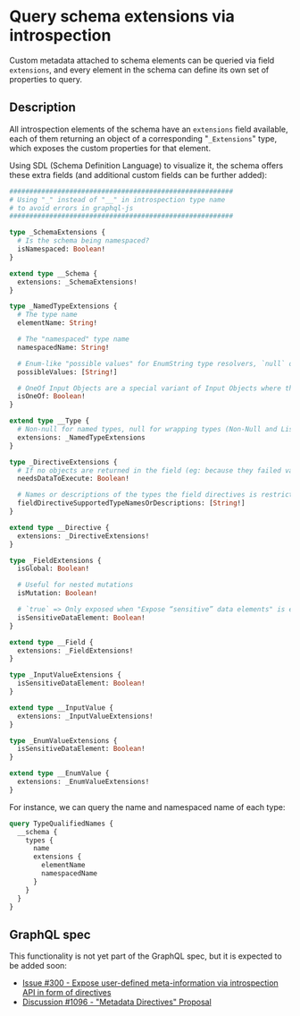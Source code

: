 # Query schema extensions via introspection

Custom metadata attached to schema elements can be queried via field `extensions`, and every element in the schema can define its own set of properties to query.

## Description

All introspection elements of the schema have an `extensions` field available, each of them returning an object of a corresponding "`_Extensions`" type, which exposes the custom properties for that element.

Using SDL (Schema Definition Language) to visualize it, the schema offers these extra fields (and additional custom fields can be further added):

```graphql
########################################################
# Using "_" instead of "__" in introspection type name
# to avoid errors in graphql-js
########################################################

type _SchemaExtensions {
  # Is the schema being namespaced?
  isNamespaced: Boolean!
}

extend type __Schema {
  extensions: _SchemaExtensions!
}

type _NamedTypeExtensions {
  # The type name
  elementName: String!

  # The "namespaced" type name
  namespacedName: String!

  # Enum-like "possible values" for EnumString type resolvers, `null` otherwise
  possibleValues: [String!]

  # OneOf Input Objects are a special variant of Input Objects where the type system asserts that exactly one of the fields must be set and non-null, all others being omitted.
  isOneOf: Boolean!
}

extend type __Type {
  # Non-null for named types, null for wrapping types (Non-Null and List)
  extensions: _NamedTypeExtensions
}

type _DirectiveExtensions {
  # If no objects are returned in the field (eg: because they failed validation), does the directive still need to be executed?
  needsDataToExecute: Boolean!

  # Names or descriptions of the types the field directives is restricted to, or `null` if it supports any type (i.e. it defines no restrictions)
  fieldDirectiveSupportedTypeNamesOrDescriptions: [String!]
}

extend type __Directive {
  extensions: _DirectiveExtensions!
}

type _FieldExtensions {
  isGlobal: Boolean!

  # Useful for nested mutations
  isMutation: Boolean!

  # `true` => Only exposed when "Expose “sensitive” data elements" is enabled
  isSensitiveDataElement: Boolean!
}

extend type __Field {
  extensions: _FieldExtensions!
}

type _InputValueExtensions {
  isSensitiveDataElement: Boolean!
}

extend type __InputValue {
  extensions: _InputValueExtensions!
}

type _EnumValueExtensions {
  isSensitiveDataElement: Boolean!
}

extend type __EnumValue {
  extensions: _EnumValueExtensions!
}
```

For instance, we can query the name and namespaced name of each type:

```graphql
query TypeQualifiedNames {
  __schema {
    types {
      name
      extensions {
        elementName
        namespacedName
      }
    }
  }
}
```

## GraphQL spec

This functionality is not yet part of the GraphQL spec, but it is expected to be added soon:

- <a href="https://github.com/graphql/graphql-spec/issues/300" target="_blank">Issue #300 - Expose user-defined meta-information via introspection API in form of directives</a>
- <a href="https://github.com/graphql/graphql-wg/discussions/1096" target="_blank">Discussion #1096 - "Metadata Directives" Proposal</a>
